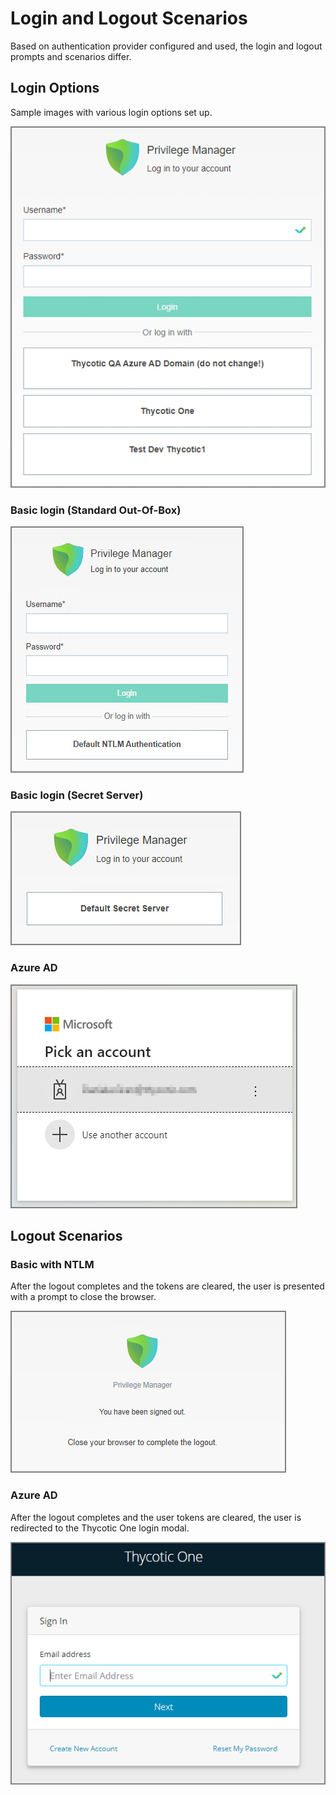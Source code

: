[title]: # (Login and Logout Scenarios)
[tags]: # (on-prem)
[priority]: # (503)

# Login and Logout Scenarios

Based on authentication provider configured and used, the login and logout prompts and scenarios differ.

## Login Options

Sample images with various login options set up.

![alt](images/scenarios/sample-login-options.png "Sample login options")

### Basic login (Standard Out-Of-Box)

![alt](images/scenarios/standard-NTML-login.png "Standard local login")

### Basic login (Secret Server)

![alt](images/scenarios/basic-secserv.png "Default Secret Server login")

### Azure AD

![alt](images/scenarios/azure-ad.png "Default Azure AD login")

## Logout Scenarios

### Basic with NTLM 

After the logout completes and the tokens are cleared, the user is presented with a prompt to close the browser.

![alt](images/scenarios/standard-logout.png "Standard local login")

### Azure AD

After the logout completes and the user tokens are cleared, the user is redirected to the Thycotic One login modal.

![alt](images/scenarios/login-t1.png "Redirect to Thycotic One login after logout")
